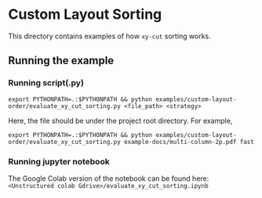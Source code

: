 # Custom Layout Sorting

This directory contains examples of how `xy-cut` sorting works.

## Running the example

### Running script(.py)

```
export PYTHONPATH=.:$PYTHONPATH && python examples/custom-layout-order/evaluate_xy_cut_sorting.py <file_path> <strategy>
```
Here, the file should be under the project root directory. For example,
```
export PYTHONPATH=.:$PYTHONPATH && python examples/custom-layout-order/evaluate_xy_cut_sorting.py example-docs/multi-column-2p.pdf fast
```

### Running jupyter notebook
The Google Colab version of the notebook can be found here: `<Unstructured colab Gdrive>/evaluate_xy_cut_sorting.ipynb`
